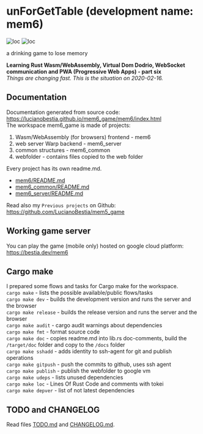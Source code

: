 # unForGetTable (development name: mem6)

![loc](https://img.shields.io/badge/lines_of_Rust_code-3129-success)
![loc](https://img.shields.io/badge/lines_of_docs/comments-1335-informational)

a drinking game to lose memory  

**Learning Rust Wasm/WebAssembly, Virtual Dom Dodrio, WebSocket communication and PWA (Progressive Web Apps) - part six**  
*Things are changing fast. This is the situation on 2020-02-16.*

## Documentation

Documentation generated from source code:  
<https://lucianobestia.github.io/mem6_game/mem6/index.html>  
The workspace mem6_game is made of projects:  

1. Wasm/WebAssembly (for browsers) frontend - mem6  
2. web server Warp backend - mem6_server  
3. common structures - mem6_common  
4. webfolder - contains files copied to the web folder

Every project has its own readme.md.  

- [mem6/README.md](
https://github.com/LucianoBestia/mem6_game/blob/master/mem6/README.md)  
- [mem6_common/README.md](https://github.com/LucianoBestia/mem6_game/blob/master/mem6_common/README.md)  
- [mem6_server/README.md](https://github.com/LucianoBestia/mem6_game/blob/master/mem6_server/README.md)  
  
Read also my `Previous projects` on Github:  
<https://github.com/LucianoBestia/mem5_game>  

## Working game server

You can play the game (mobile only) hosted on google cloud platform:  
<https://bestia.dev/mem6>  

## Cargo make

I prepared some flows and tasks for Cargo make for the workspace.  
`cargo make` - lists the possible available/public flows/tasks  
`cargo make dev` - builds the development version and runs the server and the browser  
`cargo make release` - builds the release version and runs the server and the browser  
`cargo make audit` - cargo audit warnings about dependencies  
`cargo make fmt` - format source code  
`cargo make doc` - copies readme.md into lib.rs doc-comments, build the `/target/doc` folder and copy to the `/docs` folder  
`cargo make sshadd` - adds identity to ssh-agent for git and publish operations  
`cargo make gitpush` - push the commits to github, uses ssh agent  
`cargo make publish` - publish the webfolder to google vm  
`cargo make udeps` - lists unused dependencies  
`cargo make loc` - Lines Of Rust Code and comments with tokei  
`cargo make depver` - list of not latest dependencies  

## TODO and CHANGELOG

Read files [TODO.md](https://github.com/LucianoBestia/mem6_game/blob/master/TODO.md) and [CHANGELOG.md](https://github.com/LucianoBestia/mem6_game/blob/master/CHANGELOG.md).  
